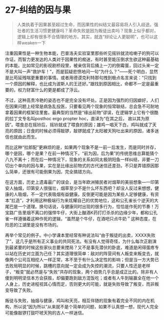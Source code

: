 # 27-纠结的因与果

> 人类执着于因果甚至超过生命，而因果性的纠结又最容易将人引入歧途。强壮者的生活习惯更健康吗？革命失败是因为叛徒出卖吗？现象上似乎都对，逻辑上却有很多不合情理的地方。其实，就连“辩论让人更聪明”，也可以这样weaken一下

注重因果性是一种生物本能，巴普洛夫实验室里那些听见摇铃就流哈喇子的狗可以作证。而智力更发达的人类对于因果性的痴迷，有时甚至能压倒求生欲这种最基础的本能。比如常见的影视剧桥段里，被亲信背后捅上一刀的倒霉蛋，回过头来一定不是大叫一声“救护车！”，而是狐疑悲愤地问一句“为什么？”——死个明白，显然是比苟延残喘更重要的事情。或者用德谟克利特那句拽到极点名言来说：“只找到一个原因的解释，也比成为波斯人的王还好。”跟找到原因相比，命都不一定是最重要的，权力财富什么的更是都成了浮云。

不过，这种高贵冷艳的姿态也不是完全没有坏处。正是因为强烈的归因癖好，人们在因果问题上经常是病急乱投医，只要看见两个现象的恒常联结，总会急不可耐地拿着因果的框架往里套。最典型的当然是“缘出前物”谬误，在逻辑学上它有个很酷的拉丁文专名叫posthoc ergo propter hoc，直译为“在其之后， 故以其为原因”。喂食总在摇铃后，摇铃就成了喂食的原因；雄鸡一唱天下白，鸡叫就成了天亮的原因；日食的时候必须得敲锣，敲锣就成了太阳被天狗吐出来的原因，诸多迷信也就由此而生。

而比这种“拉郎配”更麻烦的是，如果两个现象不是一前一后发生，而是同时并存，哪个是因，哪个是果？在前一种情况下，“前为因，后为果”的传统思维总算能猜个八九不离十；而在后一种情况下，现象的关系如同太极阴阳鱼一样纠结，非要一刀切出个单向的因与果，实在是比缘出前物式的古代迷信还差劲，不只是弄错原因那么简单，还很有可能倒果为因，完全搞错方向。

在这方面，历史上遗毒最广的误会，是当年欧洲殖民者对烟草的美丽想象—一印第安人抽烟，印第安人很强壮，烟草至少不是什么坏东西吧？却没人反过来想想，健康的人吸烟，不一定代表吸烟有益健康。反倒更可能是因为某些人足够健康，有资本“扛造”，才利用这种极端行为来炫耀自己的优势地位，这和公孔雀长个逆天的大尾巴是一个道理。换句话说，与健康同时出现的很多行为，恰恰是作死的节奏！万宝路广告里烟不离口的强悍牛仔，大街上酗酒K药打打杀杀的边缘少年，都和公孔雀一样遵循着这种作死的逻辑，“虽然是个牛仔，在酒吧只点牛奶＂这种态度，在险恶的江湖里是没有市场的。

再举个常见的例子。中小学课本里经常有种说法叫“由于叛徒的出卖，XXXX失败了”，这几乎是所有正义事业的共同死法。有没有人觉得奇怪，为什么每次正剧演到最紧要的时候这些家伙总要来搅局？又不是事先潜伏的卧底，难道是闲得蛋疼专以站在历史对立面为己任？其实道理很简单：敌对的阵营间有人叛变来叛变去，就像两个公司互相挖人一样正常，本不至于有什么决定性的影响；但是当一方大势已去败局明显的时候，跳槽的意向就一定会成为失控的潮流，只要人性还是老样子，“叛变”就必然是与“失败”共存的现象，两个趋势几乎总是成正比的。除非有人傻到明明坚信本方会获胜，却偏要跑到敌方混饭吃；或者有人牛到输赢全在他一个人身上，历史进程视其心情而定，否则更大的可能，就是失败导致了叛变，而非叛变导致了失败。

叛徒与失败，抽烟与健康，鸡叫和天亮，相互伴随的现象有着完全不同的内在机构，所以说“因为所以”从来就不是个简单的问题，如果不认真想一想，现代人完全可能像敲锣打鼓吓唬天狗的古人一样迷信。
